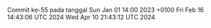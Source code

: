 Commit ke-55 pada tanggal Sun Jan 01 14:00 2023 +0100
Fri Feb 16 14:43:06 UTC 2024
Wed Apr 10 21:43:12 UTC 2024
